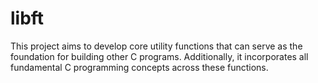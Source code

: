 # libft

This project aims to develop core utility functions that can serve as the foundation for building other C programs. Additionally, it incorporates all fundamental C programming concepts across these functions.
